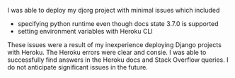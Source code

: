 I was able to deploy my djorg project with minimal issues which included

* specifying python runtime even though docs state 3.7.0 is supported
* setting environment variables with Heroku CLI

These issues were a result of my inexperience deploying Django projects with Heroku. The Heroku errors were clear and consie. I was able to successfully find answers in the Heroku docs and Stack Overflow queries. I do not anticipate significant issues in the future.
